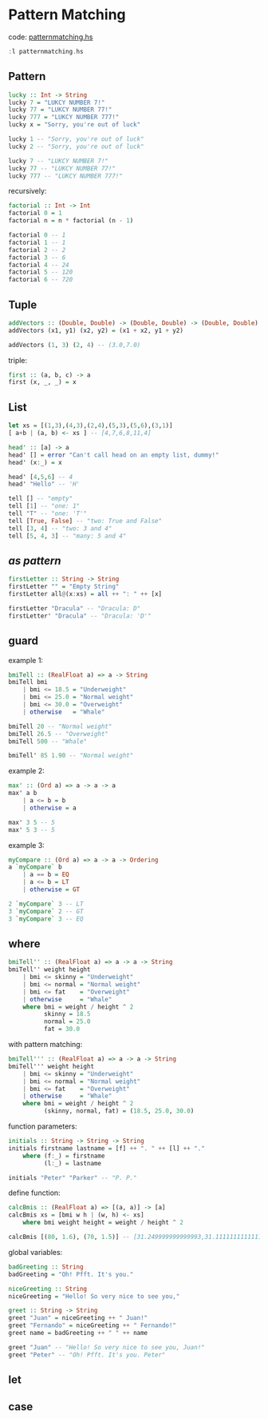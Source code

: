 # Pattern Matching

code: [patternmatching.hs](../examples/basic/patternmatching.hs)

```hs
:l patternmatching.hs
```

## Pattern

```hs
lucky :: Int -> String
lucky 7 = "LUKCY NUMBER 7!"
lucky 77 = "LUKCY NUMBER 77!"
lucky 777 = "LUKCY NUMBER 777!"
lucky x = "Sorry, you're out of luck"
```

```hs
lucky 1 -- "Sorry, you're out of luck"
lucky 2 -- "Sorry, you're out of luck"

lucky 7 -- "LUKCY NUMBER 7!"
lucky 77 -- "LUKCY NUMBER 77!"
lucky 777 -- "LUKCY NUMBER 777!"
```

recursively:

```hs
factorial :: Int -> Int
factorial 0 = 1
factorial n = n * factorial (n - 1)
```

```hs
factorial 0 -- 1
factorial 1 -- 1
factorial 2 -- 2
factorial 3 -- 6
factorial 4 -- 24
factorial 5 -- 120
factorial 6 -- 720
```

## Tuple

```hs
addVectors :: (Double, Double) -> (Double, Double) -> (Double, Double)
addVectors (x1, y1) (x2, y2) = (x1 + x2, y1 + y2)
```

```hs
addVectors (1, 3) (2, 4) -- (3.0,7.0)
```

triple:

```hs
first :: (a, b, c) -> a
first (x, _, _) = x
```

## List

```hs
let xs = [(1,3),(4,3),(2,4),(5,3),(5,6),(3,1)]
[ a+b | (a, b) <- xs ] -- [4,7,6,8,11,4]
```

```hs
head' :: [a] -> a
head' [] = error "Can't call head on an empty list, dummy!"
head' (x:_) = x
```

```hs
head' [4,5,6] -- 4
head' "Hello" -- 'H'
```

```hs
tell [] -- "empty"
tell [1] -- "one: 1"
tell "T" -- "one: 'T'"
tell [True, False] -- "two: True and False"
tell [3, 4] -- "two: 3 and 4"
tell [5, 4, 3] -- "many: 5 and 4"
```

## _as pattern_

```hs
firstLetter :: String -> String
firstLetter "" = "Empty String"
firstLetter all@(x:xs) = all ++ ": " ++ [x]
```

```hs
firstLetter "Dracula" -- "Dracula: D"
firstLetter' "Dracula" -- "Dracula: 'D'"
```

## guard

example 1:

```hs
bmiTell :: (RealFloat a) => a -> String
bmiTell bmi
    | bmi <= 18.5 = "Underweight"
    | bmi <= 25.0 = "Normal weight"
    | bmi <= 30.0 = "Overweight"
    | otherwise   = "Whale"
```

```hs
bmiTell 20 -- "Normal weight"
bmiTell 26.5 -- "Overweight"
bmiTell 500 -- "Whale"

bmiTell' 85 1.90 -- "Normal weight"
```

example 2:

```hs
max' :: (Ord a) => a -> a -> a
max' a b
    | a <= b = b
    | otherwise = a
```

```hs
max' 3 5 -- 5
max' 5 3 -- 5
```

example 3:

```hs
myCompare :: (Ord a) => a -> a -> Ordering
a `myCompare` b
    | a == b = EQ
    | a <= b = LT
    | otherwise = GT
```

```hs
2 `myCompare` 3 -- LT
3 `myCompare` 2 -- GT
3 `myCompare` 3 -- EQ
```

## where

```hs
bmiTell'' :: (RealFloat a) => a -> a -> String
bmiTell'' weight height
    | bmi <= skinny = "Underweight"
    | bmi <= normal = "Normal weight"
    | bmi <= fat    = "Overweight"
    | otherwise     = "Whale"
    where bmi = weight / height ^ 2
          skinny = 18.5
          normal = 25.0
          fat = 30.0
```

with pattern matching:

```hs
bmiTell''' :: (RealFloat a) => a -> a -> String
bmiTell''' weight height
    | bmi <= skinny = "Underweight"
    | bmi <= normal = "Normal weight"
    | bmi <= fat    = "Overweight"
    | otherwise     = "Whale"
    where bmi = weight / height ^ 2
          (skinny, normal, fat) = (18.5, 25.0, 30.0)
```

function parameters:

```hs
initials :: String -> String -> String
initials firstname lastname = [f] ++ ". " ++ [l] ++ "."
    where (f:_) = firstname
          (l:_) = lastname
```

```hs
initials "Peter" "Parker" -- "P. P."
```

define function:

```hs
calcBmis :: (RealFloat a) => [(a, a)] -> [a]
calcBmis xs = [bmi w h | (w, h) <- xs]
    where bmi weight height = weight / height ^ 2
```

```hs
calcBmis [(80, 1.6), (70, 1.5)] -- [31.249999999999993,31.11111111111111]
```

global variables:

```hs
badGreeting :: String
badGreeting = "Oh! Pfft. It's you."

niceGreeting :: String
niceGreeting = "Hello! So very nice to see you,"

greet :: String -> String
greet "Juan" = niceGreeting ++ " Juan!"
greet "Fernando" = niceGreeting ++ " Fernando!"
greet name = badGreeting ++ " " ++ name
```

```hs
greet "Juan" -- "Hello! So very nice to see you, Juan!"
greet "Peter" -- "Oh! Pfft. It's you. Peter"
```

## let

## case

